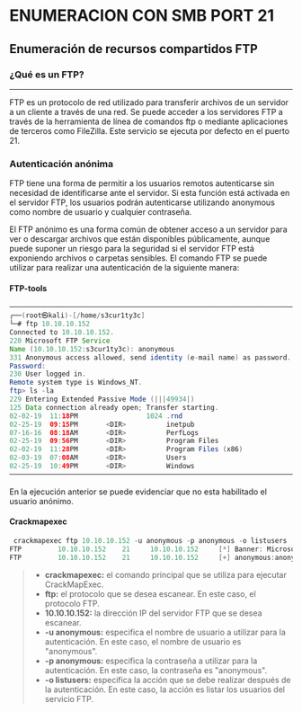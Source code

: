 # ENUMERACION CON SMB PORT 21
## Enumeración de recursos compartidos FTP

### ¿Qué es un FTP?
---
FTP es un protocolo de red utilizado para transferir archivos de un servidor a un cliente a través de una red. Se puede acceder a los servidores FTP a través de la herramienta de línea de comandos ftp o mediante aplicaciones de terceros como FileZilla. Este servicio se ejecuta por defecto en el puerto 21.

### Autenticación anónima

FTP tiene una forma de permitir a los usuarios remotos autenticarse sin necesidad de identificarse ante el servidor. Si esta función está activada en el servidor FTP, los usuarios podrán autenticarse utilizando anonymous como nombre de usuario y cualquier contraseña.

El FTP anónimo es una forma común de obtener acceso a un servidor para ver o descargar archivos que están disponibles públicamente, aunque puede suponer un riesgo para la seguridad si el servidor FTP está exponiendo archivos o carpetas sensibles. El comando FTP se puede utilizar para realizar una autenticación de la siguiente manera:

#### FTP-tools

```java
────────────────────────────────────────────────────────────────────────────────────────────────────────────────────────────────
┌──(root㉿kali)-[/home/s3cur1ty3c]
└─# ftp 10.10.10.152     
Connected to 10.10.10.152.
220 Microsoft FTP Service
Name (10.10.10.152:s3cur1ty3c): anonymous
331 Anonymous access allowed, send identity (e-mail name) as password.
Password: 
230 User logged in.
Remote system type is Windows_NT.
ftp> ls -la
229 Entering Extended Passive Mode (|||49934|)
125 Data connection already open; Transfer starting.
02-02-19  11:18PM                 1024 .rnd
02-25-19  09:15PM       <DIR>          inetpub
07-16-16  08:18AM       <DIR>          PerfLogs
02-25-19  09:56PM       <DIR>          Program Files
02-02-19  11:28PM       <DIR>          Program Files (x86)
02-03-19  07:08AM       <DIR>          Users
02-25-19  10:49PM       <DIR>          Windows
────────────────────────────────────────────────────────────────────────────────────────────────────────────────────────────────                                                                                                               
```
En la ejecución anterior se puede evidenciar que no esta habilitado el usuario anónimo.

#### Crackmapexec

```java
 crackmapexec ftp 10.10.10.152 -u anonymous -p anonymous -o listusers 
FTP         10.10.10.152    21     10.10.10.152     [*] Banner: Microsoft FTP Service
FTP         10.10.10.152    21     10.10.10.152     [+] anonymous:anonymous
```

> - **crackmapexec:** el comando principal que se utiliza para ejecutar CrackMapExec.
> - **ftp:** el protocolo que se desea escanear. En este caso, el protocolo FTP.
> - **10.10.10.152:** la dirección IP del servidor FTP que se desea escanear.
> - **-u anonymous:** especifica el nombre de usuario a utilizar para la autenticación. En este caso, el nombre de usuario es "anonymous".
> - **-p anonymous:** especifica la contraseña a utilizar para la autenticación. En este caso, la contraseña es "anonymous".
> - **-o listusers:** especifica la acción que se debe realizar después de la autenticación. En este caso, la acción es listar los usuarios del servicio FTP.

